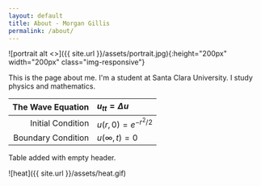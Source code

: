 ```yaml
---
layout: default
title: About - Morgan Gillis
permalink: /about/
---
```


![portrait alt <>]({{ site.url }}/assets/portrait.jpg){:height="200px" width="200px" class="img-responsive"}

This is the page about me. I'm a student at Santa Clara University. I study physics and mathematics.

|The Wave Equation | $u_{tt} = \Delta u$|
|---:|:---|
|Initial Condition | $u(r,0) = e^{-r^2/2}$|
|Boundary Condition | $u(\infty,t) = 0$|

Table added with empty header.

![heat]({{ site.url }}/assets/heat.gif)
